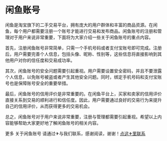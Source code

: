 # 闲鱼账号

闲鱼是淘宝旗下的二手交易平台，拥有庞大的用户群体和丰富的商品资源。在闲鱼，每个用户都需要注册一个账号才能进行交易和发布商品。闲鱼账号的注册和管理对于用户来说非常重要，下面将为大家介绍一些关于闲鱼账号的重点内容。

首先，注册闲鱼账号非常简单，只需一个手机号码或者支付宝账号即可完成。注册后，用户需要完善个人信息，包括头像、昵称、性别等，这些信息将直接影响到其他用户对你的信任度和交易成功率。

其次，闲鱼账号的安全问题需要引起重视。用户需要设置安全密码，并且不要泄露个人信息，以免账号被盗或者产生其他安全问题。同时，绑定手机号码和支付宝账号也是保障账号安全的重要举措。

最后，闲鱼账号的信用评价是非常重要的。在闲鱼平台上，买家和卖家的信用评价直接关系到交易的顺利进行和信任度。因此，用户需要通过良好的交易行为来提升自己的信用评价，从而获得更多的交易机会。

总之，闲鱼账号对于用户来说非常重要，注册与管理都需要引起重视。希望以上内容能够帮助大家更好地了解闲鱼账号的相关内容。

更多 关于闲鱼账号 请通过✈与我们联系，感谢阅读，谢谢！[点这✈里联系](https://c.k02.cc)